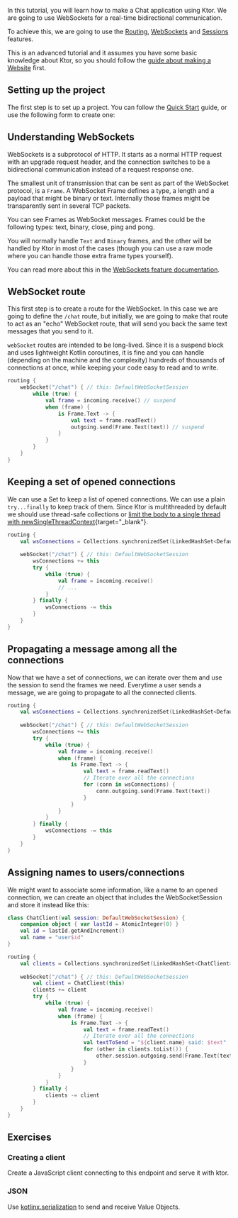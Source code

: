 [//]: # (title: Chat)

<include src="lib.xml" include-id="outdated_warning"/>

In this tutorial, you will learn how to make a Chat application using Ktor.
We are going to use WebSockets for a real-time bidirectional communication.

To achieve this, we are going to use the [Routing], [WebSockets] and [Sessions] features.

[Routing]: Routing_in_Ktor.md
[WebSockets]: websocket.md
[Sessions]: sessions.md

This is an advanced tutorial and it assumes you have some basic knowledge about Ktor,
so you should follow the [guide about making a Website](website.md) first.





## Setting up the project

The first step is to set up a project. You can follow the [Quick Start](Welcome.md) guide,
or use the following form to create one:



## Understanding WebSockets

WebSockets is a subprotocol of HTTP. It starts as a normal HTTP request with an upgrade request header,
and the connection switches to be a bidirectional communication instead of a request response one.

The smallest unit of transmission that can be sent as part of the WebSocket protocol, is a `Frame`. A WebSocket Frame defines a type, a length and a payload that might be binary or text.
Internally those frames might be transparently sent in several TCP packets. 

You can see Frames as WebSocket messages. Frames could be the following types: text, binary, close, ping and pong.

You will normally handle `Text` and `Binary` frames, and the other will be handled by Ktor in most of the cases
(though you can use a raw mode where you can handle those extra frame types yourself).

You can read more about this in the [WebSockets feature documentation](websocket.md).  

## WebSocket route

This first step is to create a route for the WebSocket. In this case we are going to define the `/chat` route,
but initially, we are going to make that route to act as an "echo" WebSocket route, that will send you back the same text messages that you send to it.

`webSocket` routes are intended to be long-lived. Since it is a suspend block and uses lightweight Kotlin coroutines,
it is fine and you can handle (depending on the machine and the complexity) hundreds of thousands of connections
at once, while keeping your code easy to read and to write.

```kotlin
routing {
    webSocket("/chat") { // this: DefaultWebSocketSession
        while (true) {
            val frame = incoming.receive() // suspend
            when (frame) {
                is Frame.Text -> {
                    val text = frame.readText()
                    outgoing.send(Frame.Text(text)) // suspend
                }
            }
        }
    }
}
```

## Keeping a set of opened connections

We can use a Set to keep a list of opened connections. We can use a plain `try...finally` to keep track of them.
Since Ktor is multithreaded by default we should use thread-safe collections or [limit the body to a single thread with newSingleThreadContext](https://github.com/Kotlin/kotlinx.coroutines/blob/master/coroutines-guide.md#coroutine-context-and-dispatchers){target="_blank"}. 

```kotlin
routing {
    val wsConnections = Collections.synchronizedSet(LinkedHashSet<DefaultWebSocketSession>())
    
    webSocket("/chat") { // this: DefaultWebSocketSession
        wsConnections += this
        try {
            while (true) {
                val frame = incoming.receive()
                // ...
            }
        } finally {
            wsConnections -= this
        }
    }
}
```

## Propagating a message among all the connections

Now that we have a set of connections, we can iterate over them and use the session
to send the frames we need.
Everytime a user sends a message, we are going to propagate to all the connected clients.

```kotlin
routing {
    val wsConnections = Collections.synchronizedSet(LinkedHashSet<DefaultWebSocketSession>())
    
    webSocket("/chat") { // this: DefaultWebSocketSession
        wsConnections += this
        try {
            while (true) {
                val frame = incoming.receive()
                when (frame) {
                    is Frame.Text -> {
                        val text = frame.readText()
                        // Iterate over all the connections
                        for (conn in wsConnections) {
                            conn.outgoing.send(Frame.Text(text))
                        }
                    }
                }
            }
        } finally {
            wsConnections -= this
        }
    }
}
```

## Assigning names to users/connections

We might want to associate some information, like a name to an opened connection,
we can create an object that includes the WebSocketSession and store it instead
like this:

```kotlin
class ChatClient(val session: DefaultWebSocketSession) {
    companion object { var lastId = AtomicInteger(0) }
    val id = lastId.getAndIncrement()
    val name = "user$id"
}

routing {
    val clients = Collections.synchronizedSet(LinkedHashSet<ChatClient>())
    
    webSocket("/chat") { // this: DefaultWebSocketSession
        val client = ChatClient(this)
        clients += client
        try {
            while (true) {
                val frame = incoming.receive()
                when (frame) {
                    is Frame.Text -> {
                        val text = frame.readText()
                        // Iterate over all the connections
                        val textToSend = "${client.name} said: $text"
                        for (other in clients.toList()) {
                            other.session.outgoing.send(Frame.Text(textToSend))
                        }
                    }
                }
            }
        } finally {
            clients -= client
        }
    }
}
```

## Exercises

### Creating a client

Create a JavaScript client connecting to this endpoint and serve it with ktor.

### JSON

Use [kotlinx.serialization](https://github.com/Kotlin/kotlinx.serialization) to send and receive Value Objects.